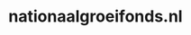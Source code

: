 ---
layout: post
title:  "nationaalgroeifonds.nl"
internal_url:  "/dutchgov/nationaalgroeifonds.nl.html"
subdomains_count: 4
all_subdomains_count: 4
urls_count: 4
ssl_rank: 0
http_rank: 70
url_link: /data/nationaalgroeifonds.nl/urls.txt
all_subdomains_link: /data/nationaalgroeifonds.nl/all_subdomains.txt
subdomains_link: /data/nationaalgroeifonds.nl/subdomains.txt
categories: dutchgov
---